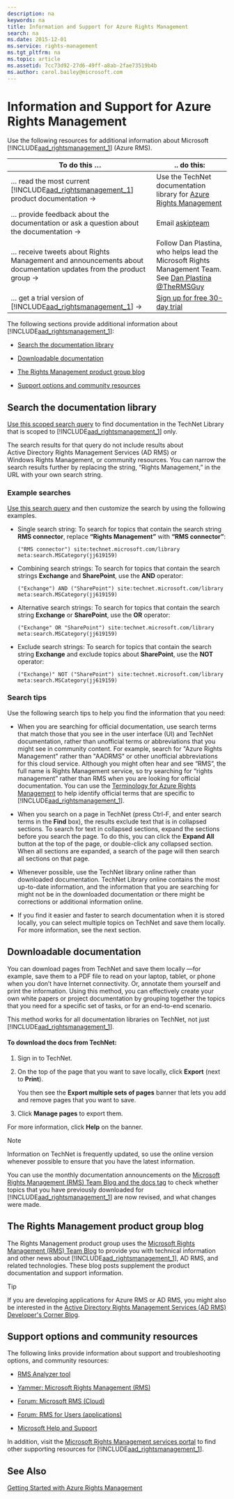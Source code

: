 ```yaml
---
description: na
keywords: na
title: Information and Support for Azure Rights Management
search: na
ms.date: 2015-12-01
ms.service: rights-management
ms.tgt_pltfrm: na
ms.topic: article
ms.assetid: 7cc73d92-27d6-49ff-a8ab-2fae73519b4b
ms.author: carol.bailey@microsoft.com
---
```

# Information and Support for Azure Rights Management
Use the following resources for additional information about Microsoft [!INCLUDE[aad_rightsmanagement_1](../Token/aad_rightsmanagement_1_md.md)] (Azure RMS).

|To do this …|.. do this:|
|----------------|---------------|
|… read the most current [!INCLUDE[aad_rightsmanagement_1](../Token/aad_rightsmanagement_1_md.md)] product documentation →|Use the TechNet documentation library for  [Azure Rights Management](../Topic/Azure_Rights_Management.md)|
|… provide feedback about the documentation or ask a question about the documentation →|Email [askipteam](mailto:%20askipteam@microsoft.com?subject=Documentation%20feedback)|
|… receive tweets about Rights Management and announcements about documentation updates from the product group →|Follow Dan Plastina, who helps lead the Microsoft Rights Management Team. See [Dan Plastina @TheRMSGuy](https://twitter.com/TheRMSGuy)|
|… get a trial version of [!INCLUDE[aad_rightsmanagement_1](../Token/aad_rightsmanagement_1_md.md)] →|[Sign up for free 30-day trial](https://portal.microsoftonline.com/Signup/MainSignUp15.aspx?&amp;OfferId=A43415D3-404C-4df3-B31B-AAD28118A778&amp;dl=RIGHTSMANAGEMENT&amp;ali=1)|
The following sections provide additional information about [!INCLUDE[aad_rightsmanagement_1](../Token/aad_rightsmanagement_1_md.md)]:

-   [Search the documentation library](../Topic/Information_and_Support_for_Azure_Rights_Management.md#BKMK_SearchTips)

-   [Downloadable documentation](../Topic/Information_and_Support_for_Azure_Rights_Management.md#BKMK_Download)

-   [The Rights Management product group blog](../Topic/Information_and_Support_for_Azure_Rights_Management.md#BKMK_ProductGroupBlog)

-   [Support options and community resources](../Topic/Information_and_Support_for_Azure_Rights_Management.md#BKMK_SupportOptions)

## <a name="BKMK_SearchTips"></a>Search the documentation library
[Use this scoped search query](http://www.bing.com/search?q=%28"Rights%20Management"%29%20site:technet.microsoft.com/library%20meta:search.MSCategory%28jj619159%29) to find documentation in the TechNet Library that is scoped to [!INCLUDE[aad_rightsmanagement_1](../Token/aad_rightsmanagement_1_md.md)] only.

The search results for that query do not include results about Active Directory Rights Management Services (AD RMS) or Windows Rights Management, or community resources. You can narrow the search results further by replacing the string, “Rights Management,” in the URL with your own search string.

### Example searches
[Use this search query](http://www.bing.com/search?q=%28"Rights%20Management"%29%20site:technet.microsoft.com/library%20meta:search.MSCategory%28jj619159%29) and then customize the search by using the following examples.

-   Single search string: To search for topics that contain the search string **RMS connector**, replace **“Rights Management”** with **“RMS connector”**:

    ```
    ("RMS connector") site:technet.microsoft.com/library meta:search.MSCategory(jj619159)
    ```

-   Combining search strings: To search for topics that contain the search strings **Exchange** and **SharePoint**, use the **AND** operator:

    ```
    ("Exchange") AND ("SharePoint") site:technet.microsoft.com/library meta:search.MSCategory(jj619159)
    ```

-   Alternative search strings: To search for topics that contain the search string **Exchange** or **SharePoint**, use the **OR** operator:

    ```
    ("Exchange" OR "SharePoint") site:technet.microsoft.com/library meta:search.MSCategory(jj619159)
    ```

-   Exclude search strings: To search for topics that contain the search string **Exchange** and exclude topics about **SharePoint**, use the **NOT** operator:

    ```
    ("Exchange)" NOT ("SharePoint") site:technet.microsoft.com/library meta:search.MSCategory(jj619159)
    ```

### Search tips
Use the following search tips to help you find the information that you need:

-   When you are searching for official documentation, use search terms that match those that you see in the user interface (UI) and TechNet documentation, rather than unofficial terms or abbreviations that you might see in community content. For example, search for "Azure Rights Management" rather than "AADRMS" or other unofficial abbreviations for this cloud service. Although you might often hear and see “RMS”, the full name is Rights Management service, so try searching for “rights management” rather than RMS when you are looking for official documentation. You can use the [Terminology for Azure Rights Management](../Topic/Terminology_for_Azure_Rights_Management.md) to help identify official terms that are specific to [!INCLUDE[aad_rightsmanagement_1](../Token/aad_rightsmanagement_1_md.md)].

-   When you search on a page in TechNet (press Ctrl-F, and enter search terms in the **Find** box), the results exclude text that is in collapsed sections. To search for text in collapsed sections, expand the sections before you search the page. To do this, you can click the **Expand All** button at the top of the page, or double-click any collapsed section. When all sections are expanded, a search of the page will then search all sections on that page.

-   Whenever possible, use the TechNet library online rather than downloaded documentation. TechNet Library online contains the most up-to-date information, and the information that you are searching for might not be in the downloaded documentation or there might be corrections or additional information online.

-   If you find it easier and faster to search documentation when it is stored locally, you can select multiple topics on TechNet and save them locally. For more information, see the next section.

## <a name="BKMK_Download"></a>Downloadable documentation
You can download pages from TechNet and save them locally —for example, save them to a PDF file to read on your laptop, tablet, or phone when you don’t have Internet connectivity. Or, annotate them yourself and print the information. Using this method, you can effectively create your own white papers or project documentation by grouping together the topics that you need for a specific set of tasks, or for an end-to-end scenario.

This method works for all documentation libraries on TechNet, not just [!INCLUDE[aad_rightsmanagement_1](../Token/aad_rightsmanagement_1_md.md)].

#### To download the docs from TechNet:

1.  Sign in to TechNet.

2.  On the top of the page that you want to save locally, click **Export** (next to **Print**).

    You then see the **Export multiple sets of pages** banner that lets you add and remove pages that you want to save.

3.  Click **Manage pages** to export them.

For more information, click **Help** on the banner.

> [!NOTE]
> Information on TechNet is frequently updated, so use the online version whenever possible to ensure that you have the latest information.
> 
> You can use the monthly documentation announcements on the [Microsoft Rights Management (RMS) Team Blog and the docs tag](http://blogs.technet.com/b/rms/archive/tags/docs/) to check whether topics that you have previously downloaded for [!INCLUDE[aad_rightsmanagement_1](../Token/aad_rightsmanagement_1_md.md)] are now revised, and what changes were made.

## <a name="BKMK_ProductGroupBlog"></a>The Rights Management product group blog
The Rights Management product group uses the [Microsoft Rights Management (RMS) Team Blog](http://blogs.technet.com/b/rms/) to provide you with technical information and other news about [!INCLUDE[aad_rightsmanagement_1](../Token/aad_rightsmanagement_1_md.md)], AD RMS, and related technologies. These blog posts supplement the product documentation and support information.

> [!TIP]
> If you are developing applications for Azure RMS or AD RMS, you might also be interested in the [Active Directory Rights Management Services (AD RMS) Developer's Corner Blog](http://blogs.msdn.com/b/rms/).

## <a name="BKMK_SupportOptions"></a>Support options and community resources
The following links provide information about support and troubleshooting options, and community resources:

-   [RMS Analyzer tool](http://www.microsoft.com/en-us/download/details.aspx?id=46437)

-   [Yammer: Microsoft Rights Management (RMS)](http://www.yammer.com/AskIPTeam)

-   [Forum: Microsoft RMS (Cloud)](https://social.technet.microsoft.com/Forums/en-US/home?forum=rmscloud)

-   [Forum: RMS for Users (applications)](https://social.technet.microsoft.com/Forums/en-US/home?forum=rmsapps)

-   [Microsoft Help and Support](http://go.microsoft.com/fwlink/?LinkId=243064)

In addition, visit the [Microsoft Rights Management services portal](http://www.microsoft.com/rms) to find other supporting resources for [!INCLUDE[aad_rightsmanagement_1](../Token/aad_rightsmanagement_1_md.md)].

## See Also
[Getting Started with Azure Rights Management](../Topic/Getting_Started_with_Azure_Rights_Management.md)

